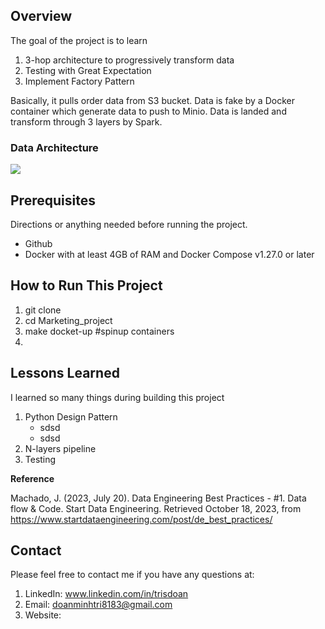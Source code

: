 ## Overview

The goal of the project is to learn 
1. 3-hop architecture to progressively transform data
2. Testing with Great Expectation
3. Implement Factory Pattern

Basically, it pulls order data from S3 bucket. Data is fake by a Docker container which generate data to push to Minio. Data is landed and transform through 3 layers by Spark.


### Data Architecture

<img src="image/dbt_project.png"/>



## Prerequisites

Directions or anything needed before running the project.

- Github
- Docker with at least 4GB of RAM and Docker Compose v1.27.0 or later

## How to Run This Project

1. git clone 
2. cd Marketing_project
3. make docket-up #spinup containers
4. 

## Lessons Learned

I learned so many things during building this project

1. Python Design Pattern
    - sdsd
    - sdsd
2. N-layers pipeline
3. Testing


**Reference**

Machado, J. (2023, July 20). Data Engineering Best Practices - #1. Data flow & Code. Start Data Engineering. Retrieved October 18, 2023, from https://www.startdataengineering.com/post/de_best_practices/
## Contact

Please feel free to contact me if you have any questions at: 
1. LinkedIn: www.linkedin.com/in/trisdoan
2. Email: doanminhtri8183@gmail.com
3. Website: 